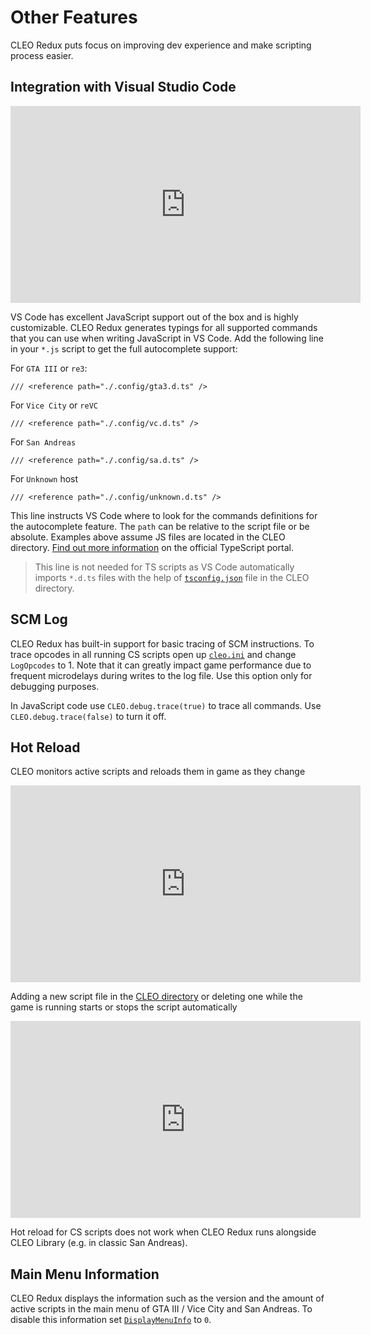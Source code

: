 # Other Features

CLEO Redux puts focus on improving dev experience and make scripting process easier.

## Integration with Visual Studio Code

<iframe width="560" height="315" src="https://www.youtube.com/embed/jqz8_lGnG4g" title="YouTube video player" frameborder="0" allow="accelerometer; autoplay; clipboard-write; encrypted-media; gyroscope; picture-in-picture" allowfullscreen></iframe>

VS Code has excellent JavaScript support out of the box and is highly customizable. CLEO Redux generates typings for all supported commands that you can use when writing JavaScript in VS Code. Add the following line in your `*.js` script to get the full autocomplete support:

For `GTA III` or `re3`:

```
/// <reference path="./.config/gta3.d.ts" />
```

For `Vice City` or `reVC`

```
/// <reference path="./.config/vc.d.ts" />
```

For `San Andreas`

```
/// <reference path="./.config/sa.d.ts" />
```

For `Unknown` host

```
/// <reference path="./.config/unknown.d.ts" />
```

This line instructs VS Code where to look for the commands definitions for the autocomplete feature. The `path` can be relative to the script file or be absolute. Examples above assume JS files are located in the CLEO directory. [Find out more information](https://www.typescriptlang.org/docs/handbook/triple-slash-directives.html#-reference-path-) on the official TypeScript portal.

> This line is not needed for TS scripts as VS Code automatically imports `*.d.ts` files with the help of [`tsconfig.json`](./typescript.md#ts-config) file in the CLEO directory.

## SCM Log

CLEO Redux has built-in support for basic tracing of SCM instructions. To trace opcodes in all running CS scripts open up [`cleo.ini`](./config.md) and change `LogOpcodes` to 1. Note that it can greatly impact game performance due to frequent microdelays during writes to the log file. Use this option only for debugging purposes.

In JavaScript code use `CLEO.debug.trace(true)` to trace all commands. Use `CLEO.debug.trace(false)` to turn it off.

## Hot Reload

CLEO monitors active scripts and reloads them in game as they change

<iframe width="560" height="315" src="https://www.youtube.com/embed/WanLojClqFw" title="YouTube video player" frameborder="0" allow="accelerometer; autoplay; clipboard-write; encrypted-media; gyroscope; picture-in-picture" allowfullscreen></iframe>

Adding a new script file in the [CLEO directory](./cleo-directory.md) or deleting one while the game is running starts or stops the script automatically

<iframe width="560" height="315" src="https://www.youtube.com/embed/LAi2syrsxJg" title="YouTube video player" frameborder="0" allow="accelerometer; autoplay; clipboard-write; encrypted-media; gyroscope; picture-in-picture" allowfullscreen></iframe>

Hot reload for CS scripts does not work when CLEO Redux runs alongside CLEO Library (e.g. in classic San Andreas).

## Main Menu Information

CLEO Redux displays the information such as the version and the amount of active scripts in the main menu of GTA III / Vice City and San Andreas. To disable this information set [`DisplayMenuInfo`](./config.md#general) to `0`.
